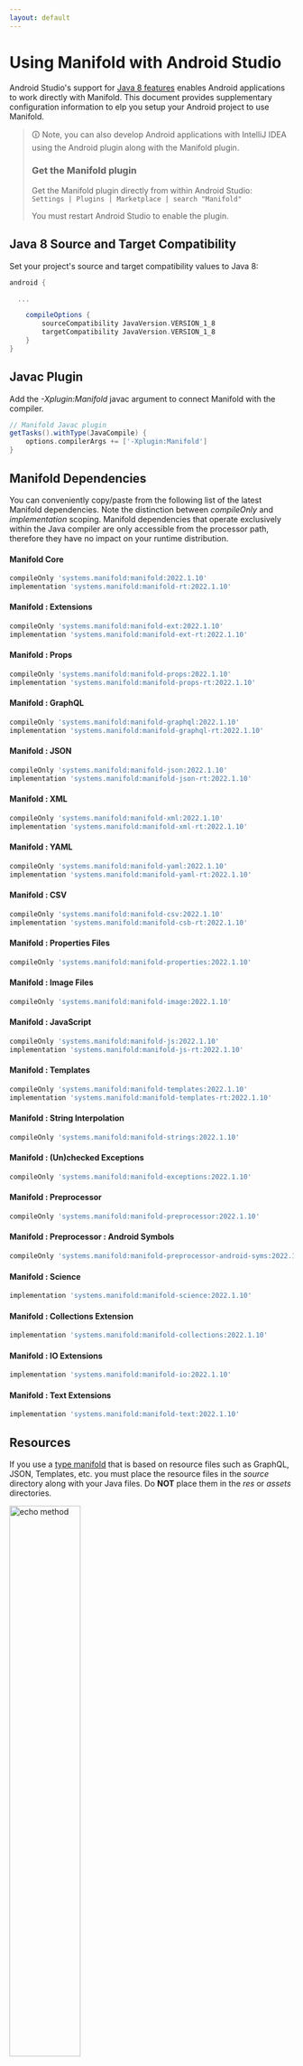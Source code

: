 ```yaml
---
layout: default
---
```


# Using Manifold with Android Studio

Android Studio's support for [Java 8 features](https://developer.android.com/studio/write/java8-support.html) enables
Android applications to work directly with Manifold. This document provides supplementary configuration information to
elp you setup your Android project to use Manifold.

>🛈 Note, you can also develop Android applications with IntelliJ IDEA using the Android plugin along with the Manifold
>plugin. 
>
>### Get the Manifold plugin
>Get the Manifold plugin directly from within Android Studio:
><br>
>`Settings | Plugins | Marketplace | search "Manifold"`
><br>
> 
>You must restart Android Studio to enable the plugin. 
 
## Java 8 Source and Target Compatibility 
Set your project's source and target compatibility values to Java 8:

```groovy
android {

  ...

    compileOptions {
        sourceCompatibility JavaVersion.VERSION_1_8
        targetCompatibility JavaVersion.VERSION_1_8
    }
}
```

## Javac Plugin
Add the *-Xplugin:Manifold* javac argument to connect Manifold with the compiler.

```groovy
// Manifold Javac plugin
getTasks().withType(JavaCompile) {
    options.compilerArgs += ['-Xplugin:Manifold']
}
```    

## Manifold Dependencies
You can conveniently copy/paste from the following list of the latest Manifold dependencies. Note the distinction
between *compileOnly* and *implementation* scoping. Manifold dependencies that operate exclusively within the
Java compiler are only accessible from the processor path, therefore they have no impact on your runtime distribution.

#### Manifold Core
```groovy
compileOnly 'systems.manifold:manifold:2022.1.10'
implementation 'systems.manifold:manifold-rt:2022.1.10'
```
#### Manifold : Extensions
```groovy
compileOnly 'systems.manifold:manifold-ext:2022.1.10'
implementation 'systems.manifold:manifold-ext-rt:2022.1.10'
```
#### Manifold : Props
```groovy
compileOnly 'systems.manifold:manifold-props:2022.1.10'
implementation 'systems.manifold:manifold-props-rt:2022.1.10'
```
#### Manifold : GraphQL
```groovy
compileOnly 'systems.manifold:manifold-graphql:2022.1.10'
implementation 'systems.manifold:manifold-graphql-rt:2022.1.10'
```
#### Manifold : JSON
```groovy
compileOnly 'systems.manifold:manifold-json:2022.1.10'
implementation 'systems.manifold:manifold-json-rt:2022.1.10'
```
#### Manifold : XML
```groovy
compileOnly 'systems.manifold:manifold-xml:2022.1.10'
implementation 'systems.manifold:manifold-xml-rt:2022.1.10'
```
#### Manifold : YAML
```groovy
compileOnly 'systems.manifold:manifold-yaml:2022.1.10'
implementation 'systems.manifold:manifold-yaml-rt:2022.1.10'
```
#### Manifold : CSV
```groovy
compileOnly 'systems.manifold:manifold-csv:2022.1.10'
implementation 'systems.manifold:manifold-csb-rt:2022.1.10'
```
#### Manifold : Properties Files
```groovy
compileOnly 'systems.manifold:manifold-properties:2022.1.10'
```
#### Manifold : Image Files
```groovy
compileOnly 'systems.manifold:manifold-image:2022.1.10'
```
#### Manifold : JavaScript
```groovy
compileOnly 'systems.manifold:manifold-js:2022.1.10'
implementation 'systems.manifold:manifold-js-rt:2022.1.10'
```
#### Manifold : Templates
```groovy
compileOnly 'systems.manifold:manifold-templates:2022.1.10'
implementation 'systems.manifold:manifold-templates-rt:2022.1.10'
```
#### Manifold : String Interpolation
```groovy
compileOnly 'systems.manifold:manifold-strings:2022.1.10'
```
#### Manifold : (Un)checked Exceptions
```groovy
compileOnly 'systems.manifold:manifold-exceptions:2022.1.10'
```
#### Manifold : Preprocessor
```groovy
compileOnly 'systems.manifold:manifold-preprocessor:2022.1.10'
```
#### Manifold : Preprocessor : Android Symbols
```groovy
compileOnly 'systems.manifold:manifold-preprocessor-android-syms:2022.1.10'
```
#### Manifold : Science
```groovy
implementation 'systems.manifold:manifold-science:2022.1.10'
```
#### Manifold : Collections Extension
```groovy
implementation 'systems.manifold:manifold-collections:2022.1.10'
```
#### Manifold : IO Extensions
```groovy
implementation 'systems.manifold:manifold-io:2022.1.10'
```
#### Manifold : Text Extensions
```groovy
implementation 'systems.manifold:manifold-text:2022.1.10'
```

## Resources

If you use a [type manifold](https://github.com/manifold-systems/manifold/tree/master/manifold-core-parent/manifold#the-big-picture)
that is based on resource files such as GraphQL, JSON, Templates, etc. you must place the resource files in the 
*source* directory along with your Java files.  Do **NOT** place them in the *res* or *assets* directories.
 
<p><img src="http://manifold.systems/images/android_resources.png" alt="echo method" width="50%" height="50%"/></p> 

## Preprocessor and build variant symbols

If you use the [preprocessor](https://github.com/manifold-systems/manifold/tree/master/manifold-deps-parent/manifold-preprocessor),
you can directly reference Android build variant symbols with the [manifold-preprocessor-android-syms](https://github.com/manifold-systems/manifold/tree/master/manifold-deps-parent/manifold-preprocessor-android-syms)
dependency.
```java
#if FLAVOR == "paid"
  @Override
  public void specialMethod(Foo foo) {
  ...
  }
#endif
```
build.gradle
```groovy
dependencies {
    ...
    compileOnly 'systems.manifold:manifold-preprocessor:2022.1.10'
    compileOnly 'systems.manifold:manifold-preprocessor-android-syms:2022.1.10'
}
```